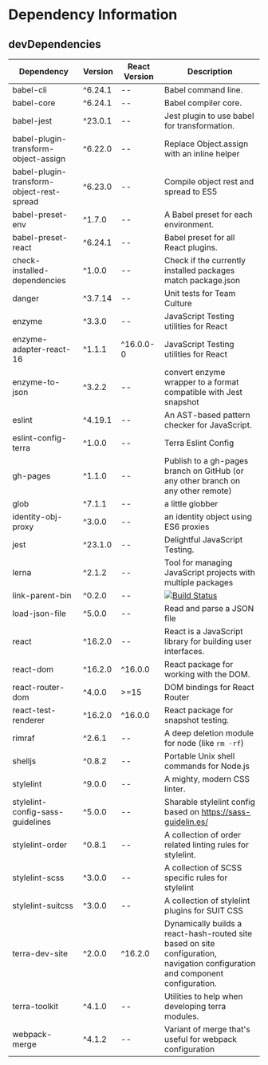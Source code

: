 # Dependency Information

## devDependencies
| Dependency | Version | React Version | Description |
|-|-|-|-|
| babel-cli | ^6.24.1 | -- | Babel command line. |
| babel-core | ^6.24.1 | -- | Babel compiler core. |
| babel-jest | ^23.0.1 | -- | Jest plugin to use babel for transformation. |
| babel-plugin-transform-object-assign | ^6.22.0 | -- | Replace Object.assign with an inline helper |
| babel-plugin-transform-object-rest-spread | ^6.23.0 | -- | Compile object rest and spread to ES5 |
| babel-preset-env | ^1.7.0 | -- | A Babel preset for each environment. |
| babel-preset-react | ^6.24.1 | -- | Babel preset for all React plugins. |
| check-installed-dependencies | ^1.0.0 | -- | Check if the currently installed packages match package.json |
| danger | ^3.7.14 | -- | Unit tests for Team Culture |
| enzyme | ^3.3.0 | -- | JavaScript Testing utilities for React |
| enzyme-adapter-react-16 | ^1.1.1 | ^16.0.0-0 | JavaScript Testing utilities for React |
| enzyme-to-json | ^3.2.2 | -- | convert enzyme wrapper to a format compatible with Jest snapshot |
| eslint | ^4.19.1 | -- | An AST-based pattern checker for JavaScript. |
| eslint-config-terra | ^1.0.0 | -- | Terra Eslint Config |
| gh-pages | ^1.1.0 | -- | Publish to a gh-pages branch on GitHub (or any other branch on any other remote) |
| glob | ^7.1.1 | -- | a little globber |
| identity-obj-proxy | ^3.0.0 | -- | an identity object using ES6 proxies |
| jest | ^23.1.0 | -- | Delightful JavaScript Testing. |
| lerna | ^2.1.2 | -- | Tool for managing JavaScript projects with multiple packages |
| link-parent-bin | ^0.2.0 | -- | [![Build Status](https://travis-ci.org/nicojs/node-link-parent-bin.svg?branch=master)](https://travis-ci.org/nicojs/node-link-parent-bin) |
| load-json-file | ^5.0.0 | -- | Read and parse a JSON file |
| react | ^16.2.0 | -- | React is a JavaScript library for building user interfaces. |
| react-dom | ^16.2.0 | ^16.0.0 | React package for working with the DOM. |
| react-router-dom | ^4.0.0 | >=15 | DOM bindings for React Router |
| react-test-renderer | ^16.2.0 | ^16.0.0 | React package for snapshot testing. |
| rimraf | ^2.6.1 | -- | A deep deletion module for node (like `rm -rf`) |
| shelljs | ^0.8.2 | -- | Portable Unix shell commands for Node.js |
| stylelint | ^9.0.0 | -- | A mighty, modern CSS linter. |
| stylelint-config-sass-guidelines | ^5.0.0 | -- | Sharable stylelint config based on https://sass-guidelin.es/ |
| stylelint-order | ^0.8.1 | -- | A collection of order related linting rules for stylelint. |
| stylelint-scss | ^3.0.0 | -- | A collection of SCSS specific rules for stylelint |
| stylelint-suitcss | ^3.0.0 | -- | A collection of stylelint plugins for SUIT CSS |
| terra-dev-site | ^2.0.0 | ^16.2.0 | Dynamically builds a react-hash-routed site based on site configuration, navigation configuration and component configuration. |
| terra-toolkit | ^4.1.0 | -- | Utilities to help when developing terra modules. |
| webpack-merge | ^4.1.2 | -- | Variant of merge that's useful for webpack configuration |
